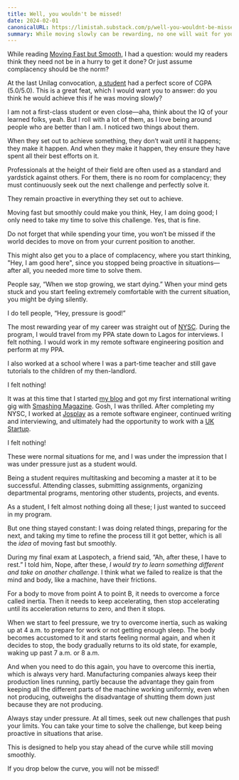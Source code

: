 ```yaml
---
title: Well, you wouldn't be missed!
date: 2024-02-01
canonicalURL: https://limistah.substack.com/p/well-you-wouldnt-be-missed
summary: While moving slowly can be rewarding, no one will wait for you in our fast-paced world. You need to press the pedal until the odometer is maxed out. Move faster!
---
```


While reading [Moving Fast but Smooth](/cappings/0005-moving-fast-but-smooth), I had a question: would my readers think they need not be in a hurry to get it done? Or just assume complacency should be the norm?

At the last Unilag convocation, [a student](https://www.linkedin.com/feed/update/urn:li:activity:7153472202565156864/) had a perfect score of CGPA (5.0/5.0). This is a great feat, which I would want you to answer: do you think he would achieve this if he was moving slowly?

I am not a first-class student or even close—aha, think about the IQ of your learned folks, yeah. But I roll with a lot of them, as I love being around people who are better than I am. I noticed two things about them.

When they set out to achieve something, they don’t wait until it happens; they make it happen. And when they make it happen, they ensure they have spent all their best efforts on it.

Professionals at the height of their field are often used as a standard and yardstick against others. For them, there is no room for complacency; they must continuously seek out the next challenge and perfectly solve it.

They remain proactive in everything they set out to achieve.

Moving fast but smoothly could make you think, Hey, I am doing good; I only need to take my time to solve this challenge. Yes, that is fine.

Do not forget that while spending your time, you won’t be missed if the world decides to move on from your current position to another.

This might also get you to a place of complacency, where you start thinking, "Hey, I am good here", since you stopped being proactive in situations—after all, you needed more time to solve them.

People say, “When we stop growing, we start dying.” When your mind gets stuck and you start feeling extremely comfortable with the current situation, you might be dying silently.

I do tell people, “Hey, pressure is good!”

The most rewarding year of my career was straight out of [NYSC](https://en.wikipedia.org/wiki/National_Youth_Service_Corps). During the program, I would travel from my PPA state down to Lagos for interviews. I felt nothing. I would work in my remote software engineering position and perform at my PPA.

I also worked at a school where I was a part-time teacher and still gave tutorials to the children of my then-landlord.

I felt nothing!

It was at this time that I started [my blog](https://limistah.dev/) and got my first international writing gig with [Smashing Magazine](https://www.smashingmagazine.com/2020/04/nodejs-internals/). Gosh, I was thrilled. After completing my NYSC, I worked at [Josplay](https://josplay.org/) as a remote software engineer, continued writing and interviewing, and ultimately had the opportunity to work with a [UK Startup](https://oasis-living.com/).

I felt nothing!

These were normal situations for me, and I was under the impression that I was under pressure just as a student would.

Being a student requires multitasking and becoming a master at it to be successful. Attending classes, submitting assignments, organizing departmental programs, mentoring other students, projects, and events.

As a student, I felt almost nothing doing all these; I just wanted to succeed in my program.

But one thing stayed constant: I was doing related things, preparing for the next, and taking my time to refine the process till it got better, which is all the _idea_ of moving fast but smoothly.

During my final exam at Laspotech, a friend said, “Ah, after these, I have to rest.” I told him, Nope, after these, _I would try to learn something different and take on another challenge_. I think what we failed to realize is that the mind and body, like a machine, have their frictions.

For a body to move from point A to point B, it needs to overcome a force called inertia. Then it needs to keep accelerating, then stop accelerating until its acceleration returns to zero, and then it stops.

When we start to feel pressure, we try to overcome inertia, such as waking up at 4 a.m. to prepare for work or not getting enough sleep. The body becomes accustomed to it and starts feeling normal again, and when it decides to stop, the body gradually returns to its old state, for example, waking up past 7 a.m. or 8 a.m.

And when you need to do this again, you have to overcome this inertia, which is always very hard. Manufacturing companies always keep their production lines running, partly because the advantage they gain from keeping all the different parts of the machine working uniformly, even when not producing, outweighs the disadvantage of shutting them down just because they are not producing.

Always stay under pressure. At all times, seek out new challenges that push your limits. You can take your time to solve the challenge, but keep being proactive in situations that arise.

This is designed to help you stay ahead of the curve while still moving smoothly.

If you drop below the curve, you will not be missed!